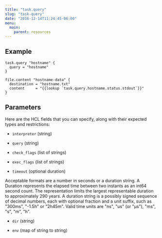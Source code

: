 ```yaml
---
title: "task.query"
slug: "task-query"
date: "2016-12-14T11:24:45-06:00"
menu:
  main:
    parent: resources
---
```





## Example

```hcl
task.query "hostname" {
  query = "hostname"
}

file.content "hostname-data" {
  destination = "hostname.txt"
  content     = "{{lookup `task.query.hostname.status.stdout`}}"
}

```


## Parameters

Here are the HCL fields that you can specify, along with their expected types
and restrictions:


- `interpreter` (string)



- `query` (string)



- `check_flags` (list of strings)



- `exec_flags` (list of strings)



- `timeout` (optional duration)

  
Acceptable formats are a number in seconds or a duration string. A Duration
represents the elapsed time between two instants as an int64 second count.
The representation limits the largest representable duration to approximately
290 years. A duration string is a possibly signed sequence of decimal numbers,
each with optional fraction and a unit suffix, such as "300ms", "-1.5h" or
"2h45m". Valid time units are "ns", "us" (or "µs"), "ms", "s", "m", "h".


- `dir` (string)



- `env` (map of string to string)





